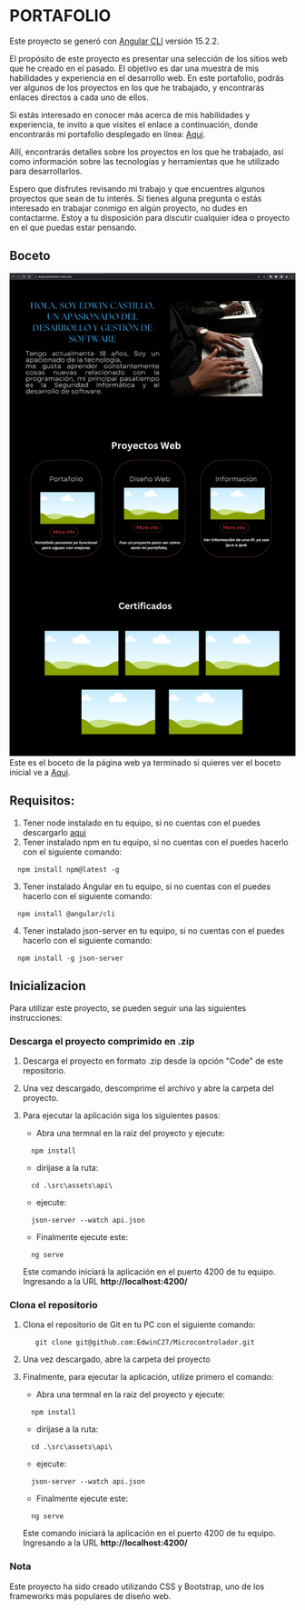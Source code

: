 # PORTAFOLIO

Este proyecto se generó con [Angular CLI](https://github.com/angular/angular-cli) versión 15.2.2.

El propósito de este proyecto es presentar una selección de los sitios web que he creado en el pasado. El objetivo es dar una muestra de mis habilidades y experiencia en el desarrollo web. En este portafolio, podrás ver algunos de los proyectos en los que he trabajado, y encontrarás enlaces directos a cada uno de ellos.

Si estás interesado en conocer más acerca de mis habilidades y experiencia, te invito a que visites el enlace a continuación, donde encontrarás mi portafolio desplegado en línea: [Aqui](https://testportafolioedwin.netlify.app/).

Allí, encontrarás detalles sobre los proyectos en los que he trabajado, así como información sobre las tecnologías y herramientas que he utilizado para desarrollarlos.

Espero que disfrutes revisando mi trabajo y que encuentres algunos proyectos que sean de tu interés. Si tienes alguna pregunta o estás interesado en trabajar conmigo en algún proyecto, no dudes en contactarme. Estoy a tu disposición para discutir cualquier idea o proyecto en el que puedas estar pensando.


## Boceto
<img src="https://github.com/EdwinC27/portafolio_webapp/blob/master/boceto.jpg">
Este es el boceto de la página web ya terminado si quieres ver el boceto inicial ve a <a href="https://github.com/EdwinC27/portafolio_webapp/blob/master/src/assets/bocetoInicial.png">Aqui</a>.


## Requisitos:
1. Tener node instalado en tu equipo, si no cuentas con el puedes descargarlo <a href="https://nodejs.org/es">aqui</a>
2. Tener instalado npm en tu equipo, si no cuentas con el puedes hacerlo con el siguiente comando: 
  ```  
    npm install npm@latest -g
  ```
3. Tener instalado Angular en tu equipo, si no cuentas con el puedes hacerlo con el siguiente comando: 
  ```  
    npm install @angular/cli
  ```
4. Tener instalado json-server en tu equipo, si no cuentas con el puedes hacerlo con el siguiente comando:
  ``` 
    npm install -g json-server
  ```

## Inicializacion
Para utilizar este proyecto, se pueden seguir una las siguientes instrucciones:


### Descarga el proyecto comprimido en .zip
1. Descarga el proyecto en formato .zip desde la opción "Code" de este repositorio.
2. Una vez descargado, descomprime el archivo y abre la carpeta del proyecto.
3. Para ejecutar la aplicación siga los siguientes pasos:
     - Abra una termnal en la raiz del proyecto y ejecute:
     ```  
       npm install
     ```
     
     - dirijase a la ruta: 
     ```
       cd .\src\assets\api\
     ```
     
     - ejecute: 
     ```
       json-server --watch api.json
     ```
     
     - Finalmente ejecute este:
     ```  
       ng serve
     ```
     Este comando iniciará la aplicación en el puerto 4200 de tu equipo. Ingresando a la URL **http://localhost:4200/**
     

### Clona el repositorio
1. Clona el repositorio de Git en tu PC con el siguiente comando:
    ```  
       git clone git@github.com:EdwinC27/Microcontrolador.git  
    ```
2. Una vez descargado, abre la carpeta del proyecto
3. Finalmente, para ejecutar la aplicación, utilize primero el comando:
     - Abra una termnal en la raiz del proyecto y ejecute:
     ```  
       npm install
     ```
     
     - dirijase a la ruta: 
     ```
       cd .\src\assets\api\
     ```
     
     - ejecute: 
     ```
       json-server --watch api.json
     ```
     
     - Finalmente ejecute este:
     ```  
       ng serve
     ```
     Este comando iniciará la aplicación en el puerto 4200 de tu equipo. Ingresando a la URL **http://localhost:4200/**
     


### Nota
Este proyecto ha sido creado utilizando CSS y Bootstrap, uno de los frameworks más populares de diseño web.
